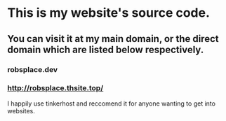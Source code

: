 # This is my website's source code.
## You can visit it at my main domain, or the direct domain which are listed below respectively.

### robsplace.dev
### http://robsplace.thsite.top/

I happily use tinkerhost and reccomend it for anyone wanting to get into websites.
